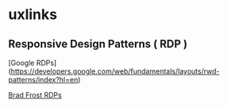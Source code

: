 # uxlinks
## Responsive Design Patterns ( RDP )
[Google RDPs] (https://developers.google.com/web/fundamentals/layouts/rwd-patterns/index?hl=en)

[Brad Frost RDPs](http://bradfrost.github.io/this-is-responsive/patterns.html)
